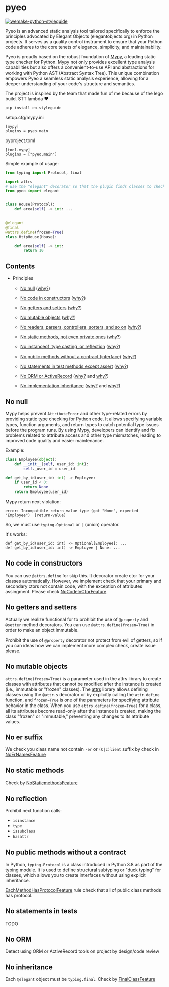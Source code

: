 # pyeo

[![wemake-python-styleguide](https://img.shields.io/badge/style-wemake-000000.svg)](https://github.com/wemake-services/wemake-python-styleguide)

Pyeo  is an advanced static analysis tool tailored specifically to enforce the principles advocated by
Elegant Objects (elegantobjects.org) in Python projects. It serves as a quality control instrument to ensure
that your Python code adheres to the core tenets of elegance, simplicity, and maintainability.

Pyeo is proudly based on the robust foundation of [Mypy](https://github.com/python/mypy), a leading static type checker for Python. Mypy not only provides excellent type analysis capabilities but also offers a convenient-to-use API and abstractions for working with Python AST (Abstract Syntax Tree). This unique combination empowers Pyeo a seamless static analysis experience, allowing for a deeper understanding of your code's structure and semantics.

The project is inspired by the team that made fun of me because of the lego build. STT lambda ❤️️


```bash
pip install eo-styleguide
```

setup.cfg/mypy.ini
```
[mypy]
plugins = pyeo.main
```

pyproject.toml
```
[tool.mypy]
plugins = ["pyeo.main"]
```

Simple example of usage:

```python
from typing import Protocol, final

import attrs
# use the "elegant" decorator so that the plugin finds classes to check
from pyeo import elegant  


class House(Protocol):
    def area(self) -> int: ...


@elegant
@final
@attrs.define(frozen=True)
class HttpHouse(House):

    def area(self) -> int:
        return 10
```

## Contents
- Principles
  - [No null](#no-null) ([why?](http://www.yegor256.com/2014/05/13/why-null-is-bad.html))
  - [No code in constructors](#no-code-in-constructors) ([why?](http://www.yegor256.com/2014/05/13/why-null-is-bad.html))

  - [No getters and setters](#no-getters-and-setters) ([why?](http://www.yegor256.com/2014/09/16/getters-and-setters-are-evil.html))
 
  - [No mutable objects](#no-mutable-objects) ([why?](http://www.yegor256.com/2014/06/09/objects-should-be-immutable.html))

  - [No readers, parsers, controllers, sorters, and so on](#no-er-suffix) ([why?](https://www.yegor256.com/2015/03/09/objects-end-with-er.html))

  - [No static methods, not even private ones](no-static-methods) ([why?](http://www.yegor256.com/2017/02/07/private-method-is-new-class.html))

  - [No instanceof, type casting, or reflection](no-reflection) ([why?](http://www.yegor256.com/2015/04/02/class-casting-is-anti-pattern.html))

  - [No public methods without a contract (interface)](#no-public-methods-without-a-contract) ([why?](https://www.yegor256.com/2014/11/20/seven-virtues-of-good-object.html#2-he-works-by-contracts))

  - [No statements in test methods except assert](#no-statements-in-tests) ([why?](http://www.yegor256.com/2017/05/17/single-statement-unit-tests.html))

  - [No ORM or ActiveRecord](#no-orm) ([why?](https://www.yegor256.com/2014/12/01/orm-offensive-anti-pattern.html) and [why?](https://www.yegor256.com/2016/07/26/active-record.html))

  - [No implementation inheritance](#no-inheritance) ([why?](http://www.yegor256.com/2017/01/31/decorating-envelopes.html) and [why?](http://www.yegor256.com/2016/09/13/inheritance-is-procedural.html))

## No null

Mypy helps prevent `AttributeError` and other type-related errors by providing static type checking for Python code. It allows specifying variable types, function arguments, and return types to catch potential type issues before the program runs. By using Mypy, developers can identify and fix problems related to attribute access and other type mismatches, leading to improved code quality and easier maintenance.

Example:

```python
class Employee(object):
    def __init__(self, user_id: int):
        self._user_id = user_id

def get_by_id(user_id: int) -> Employee:
    if user_id < 0:
        return None
    return Employee(user_id)
```

Mypy return next violation:

```
error: Incompatible return value type (got "None", expected "Employee")  [return-value]
```

So, we must use `typing.Optional` or `|` (union) operator.

It's works:

```
def get_by_id(user_id: int) -> Optional[Employee]: ...
def get_by_id(user_id: int) -> Employee | None: ...
```

## No code in constructors

You can use `@attrs.define` for skip this. It decorator create ctor for your classes automatically. However, we implement check that your primary and secondary ctors not contain code, with the exception of attributes assingment. Please check [NoCodeInCtorFeature](/pyeo/features/no_code_in_ctors.py).

## No getters and setters

Actually we realize functional for to prohibit the use of `@property` and `@setter` method decorators. You can use `@attrs.define(frozen=True)` in order to make an object immutable.

Prohibit the use of `@property` decorator not protect from evil of getters, so if you can ideas how we can implement more complex check, create issue please.

## No mutable objects

`attrs.define(frozen=True)` is a parameter used in the attrs library to create classes with attributes that cannot be modified after the instance is created (i.e., immutable or "frozen" classes).
The [attrs](https://www.attrs.org/en/stable/) library allows defining classes using the `@attr.s` decorator or by explicitly calling the `attr.define` function, and `frozen=True` is one of the parameters for specifying attribute behavior in the class. 
When you use `attrs.define(frozen=True)` for a class, all its attributes become read-only after the instance is created, making the class "frozen" or "immutable," preventing any changes to its attribute values.

## No er suffix

We check you class name not contain `-er` or `(C|c)lient` suffix by check in [NoErNamesFeature](/pyeo/features/no_er_names.py)

## No static methods

Check by [NoStaticmethodsFeature](/pyeo/features/no_staticmethods.py)

## No reflection

Prohibit next function calls:
- `isinstance`
- `type`
- `issubclass`
- `hasattr`

## No public methods without a contract

In Python, `typing.Protocol` is a class introduced in Python 3.8 as part of the typing module. It is used to define structural subtyping or "duck typing" for classes, which allows you to create interfaces without using explicit inheritance.

[EachMethodHasProtocolFeature](/pyeo/features/method_has_protocol.py) rule check that all of public class methods has protocol.

## No statements in tests

TODO

## No ORM

Detect using ORM or ActiveRecord tools on project by design/code review

## No inheritance

Each `@elegant` object must be `typing.final`. Check by [FinalClassFeature](/pyeo/features/final_object.py)
